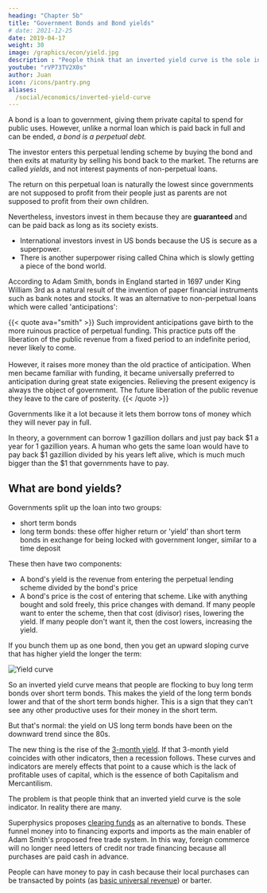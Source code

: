 ```yaml
---
heading: "Chapter 5b"
title: "Government Bonds and Bond yields"
# date: 2021-12-25
date: 2019-04-17
weight: 30
image: /graphics/econ/yield.jpg
description : "People think that an inverted yield curve is the sole indicator of a coming crisis. In reality there are many."
youtube: "rVP73TV2X0s"
author: Juan
icon: /icons/pantry.png
aliases:
  /social/economics/inverted-yield-curve
---
```



<!-- To understand the inverted yield curve, we have to understand [the nature of bonds](https://www.bloomberg.com/news/articles/2018-12-23/five-charts-showing-why-chinese-bonds-will-lure-foreign-buyers).
 -->


A bond is a loan to government, giving them private capital to spend for public uses. However, unlike a normal loan which is paid back in full and can be ended, *a bond is a perpetual debt.*

The investor enters this perpetual lending scheme by buying the bond and then exits at maturity by selling his bond back to the market. The returns are called *yields*, and not interest payments of non-perpetual loans.

The return on this perpetual loan is naturally the lowest since governments are not supposed to profit from their people just as parents are not supposed to profit from their own children. 

Nevertheless, investors invest in them because they are **guaranteed** and can be paid back as long as its society exists. 
- International investors invest in US bonds because the US is secure as a superpower. 
- There is another superpower rising called China which is slowly getting a piece of the bond world.

According to Adam Smith, bonds in England started in 1697 under King William 3rd as a natural result of the invention of paper financial instruments such as bank notes and stocks. It was an alternative to non-perpetual loans which were called 'anticipations':

{{< quote ava="smith" >}}
Such improvident anticipations gave birth to the more ruinous practice of perpetual funding. This practice puts off the liberation of the public revenue from a fixed period to an indefinite period, never likely to come.<br><br> However, it raises more money than the old practice of anticipation. When men became familiar with funding, it became universally preferred to anticipation during great state exigencies. Relieving the present exigency is always the object of government. The future liberation of the public revenue they leave to the care of posterity.
{{< /quote >}}

Governments like it a lot because it lets them borrow tons of money which they will never pay in full. 

In theory, a government can borrow 1 gazillion dollars and just pay back $1 a year for 1 gazillion years. A human who gets the same loan would have to pay back $1 gazillion divided by his years left alive, which is much much bigger than the $1 that governments have to pay. 


## What are bond yields?

Governments split up the loan into two groups:

- short term bonds
- long term bonds: these offer higher return or 'yield' than short term bonds in exchange for being locked with government longer, similar to a time deposit

These then have two components:

- A bond's yield is the revenue from entering the perpetual lending scheme divided by the bond's price
- A bond's price is the cost of entering that scheme. Like with anything bought and sold freely, this price changes with demand. If many people want to enter the scheme, then that cost (divisor) rises, lowering the yield. If many people don't want it, then the cost lowers, increasing the yield.

If you bunch them up as one bond, then you get an upward sloping curve that has higher yield the longer the term:

![Yield curve](https://sorasystem.sirv.com/charts/yield.jpg)

So an inverted yield curve means that people are flocking to buy long term bonds over short term bonds. This makes the yield of the long term bonds lower and that of the short term bonds higher. This is a sign that they can't see any other productive uses for their money in the short term. 

But that's normal: the yield on US long term bonds have been on the downward trend since the 80s. <!-- so its low yield is nothing new. --> 

The new thing is the rise of the [3-month yield](https://www.cnbc.com/quotes/?symbol=US3M). If that 3-month yield coincides with other indicators, then a recession follows. These curves and indicators are merely effects that point to a cause which is the lack of profitable uses of capital, which is the essence of both Capitalism and Mercantilism.

The problem is that people think that an inverted yield curve is the sole indicator. In reality there are many. 

Superphysics proposes [clearing funds](/research/schumacher/pool-clearing/part-1) as an alternative to bonds. These funnel money into to financing exports and imports as the main enabler of Adam Smith's proposed free trade system. In this way, foreign commerce will no longer need letters of credit nor trade financing because all purchases are paid cash in advance. 

People can have money to pay in cash because their local purchases can be transacted by points (as [basic universal revenue](/social/economics/solutions/bur)) or barter.


<!-- replaces bonds with  My research is into what is the basket of key indicators that can best predict such crises, building on the data that Adam Smith established (his data set starts in the 13th century, which I continued). It has predicted a future crisis year since all these indicators come from factors or causes that are cyclical in nature. The economic crisis periods in human history are when all these cycles coincide to create a perfect storm.
 -->
 
